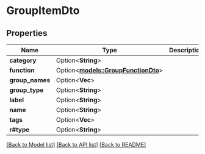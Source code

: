 # GroupItemDto

## Properties

Name | Type | Description | Notes
------------ | ------------- | ------------- | -------------
**category** | Option<**String**> |  | [optional]
**function** | Option<[**models::GroupFunctionDto**](GroupFunctionDTO.md)> |  | [optional]
**group_names** | Option<**Vec<String>**> |  | [optional]
**group_type** | Option<**String**> |  | [optional]
**label** | Option<**String**> |  | [optional]
**name** | Option<**String**> |  | [optional]
**tags** | Option<**Vec<String>**> |  | [optional]
**r#type** | Option<**String**> |  | [optional]

[[Back to Model list]](../README.md#documentation-for-models) [[Back to API list]](../README.md#documentation-for-api-endpoints) [[Back to README]](../README.md)


